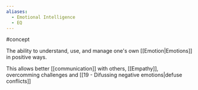 ```yaml
---
aliases:
  - Emotional Intelligence
  - EQ
---
```


#concept

The ability to understand, use, and manage one's own [[Emotion|Emotions]] in positive ways.

This allows better [[communication]] with others, [[Empathy]], overcomming challenges and [[19 - Difussing negative emotions|defuse conflicts]]
